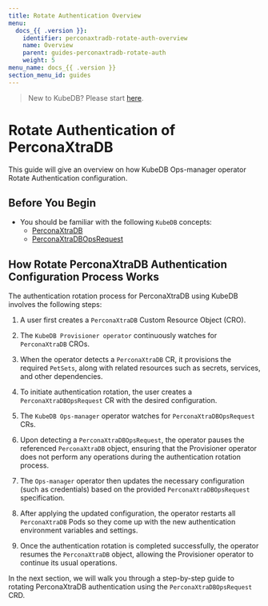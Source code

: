 ```yaml
---
title: Rotate Authentication Overview
menu:
  docs_{{ .version }}:
    identifier: perconaxtradb-rotate-auth-overview
    name: Overview
    parent: guides-perconaxtradb-rotate-auth
    weight: 5
menu_name: docs_{{ .version }}
section_menu_id: guides
---
```


> New to KubeDB? Please start [here](/docs/README.md).

# Rotate Authentication of PerconaXtraDB

This guide will give an overview on how KubeDB Ops-manager operator Rotate Authentication configuration.

## Before You Begin

- You should be familiar with the following `KubeDB` concepts:
    - [PerconaXtraDB](/docs/guides/percona-xtradb/concepts/perconaxtradb/index.md)
    - [PerconaXtraDBOpsRequest](/docs/guides/percona-xtradb/concepts/opsrequest/index.md)

## How Rotate PerconaXtraDB Authentication Configuration Process Works

[//]: # (The following diagram shows how KubeDB Ops-manager operator Rotate Authentication of a `PerconaXtraDB`. Open the image in a new tab to see the enlarged version.)

[//]: # ()
[//]: # (<figure align="center">)

[//]: # (  <img alt="Rotate Authentication process of PerconaXtraDB" src="/docs/images/day-2-operation/PerconaXtraDB/kf-rotate-auth.svg">)

[//]: # (<figcaption align="center">Fig: Rotate Auth process of PerconaXtraDB</figcaption>)

[//]: # (</figure>)

The authentication rotation process for PerconaXtraDB using KubeDB involves the following steps:

1. A user first creates a `PerconaXtraDB` Custom Resource Object (CRO).

2. The `KubeDB Provisioner operator` continuously watches for `PerconaXtraDB` CROs.

3. When the operator detects a `PerconaXtraDB` CR, it provisions the required `PetSets`, along with related resources such as secrets, services, and other dependencies.

4. To initiate authentication rotation, the user creates a `PerconaXtraDBOpsRequest` CR with the desired configuration.

5. The `KubeDB Ops-manager` operator watches for `PerconaXtraDBOpsRequest` CRs.

6. Upon detecting a `PerconaXtraDBOpsRequest`, the operator pauses the referenced `PerconaXtraDB` object, ensuring that the Provisioner
   operator does not perform any operations during the authentication rotation process.

7. The `Ops-manager` operator then updates the necessary configuration (such as credentials) based on the provided `PerconaXtraDBOpsRequest` specification.

8. After applying the updated configuration, the operator restarts all `PerconaXtraDB` Pods so they come up with the new authentication environment variables and settings.

9. Once the authentication rotation is completed successfully, the operator resumes the `PerconaXtraDB` object, allowing the Provisioner operator to continue its usual operations.

In the next section, we will walk you through a step-by-step guide to rotating PerconaXtraDB authentication using the `PerconaXtraDBOpsRequest` CRD.
